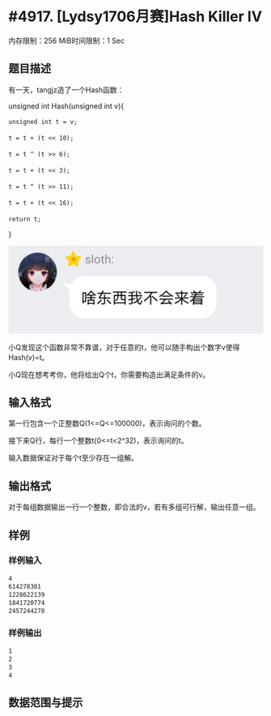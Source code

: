 # #4917. [Lydsy1706月赛]Hash Killer IV

内存限制：256 MiB时间限制：1 Sec

## 题目描述

有一天，tangjz造了一个Hash函数：

unsigned int Hash(unsigned int v){

    unsigned int t = v;

    t = t + (t << 10);

    t = t ^ (t >> 6);

    t = t + (t << 3);

    t = t ^ (t >> 11);

    t = t + (t << 16);

    return t;

}

![](upload/201706/picA.jpg)

小Q发现这个函数非常不靠谱，对于任意的t，他可以随手构出个数字v使得Hash(v)=t。

小Q现在想考考你，他将给出Q个t，你需要构造出满足条件的v。

## 输入格式

第一行包含一个正整数Q(1<=Q<=100000)，表示询问的个数。

接下来Q行，每行一个整数t(0<=t<2^32)，表示询问的t。

输入数据保证对于每个t至少存在一组解。

## 输出格式

对于每组数据输出一行一个整数，即合法的v，若有多组可行解，输出任意一组。

## 样例

### 样例输入

    
    4
    614278301
    1228622139
    1841720774
    2457244278
    

### 样例输出

    
    1
    2
    3
    4
    
    

## 数据范围与提示
